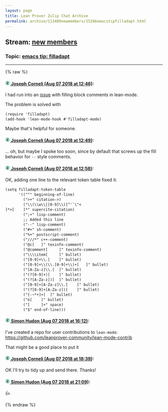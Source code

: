 ```yaml
---
layout: page
title: Lean Prover Zulip Chat Archive 
permalink: archive/113489newmembers/15266emacstipfilladapt.html
---
```


## Stream: [new members](index.html)
### Topic: [emacs tip: filladapt](15266emacstipfilladapt.html)

---


{% raw %}
#### [![Click to go to Zulip](../../assets/img/zulip2.png) Joseph Corneli (Aug 07 2018 at 12:46)](https://leanprover.zulipchat.com/#narrow/stream/113489-new%20members/topic/emacs%20tip%3A%20filladapt/near/131036154):
I had run into an [issue](https://github.com/leanprover/lean-mode/issues/7) with filling block comments in lean-mode.

The problem is solved with
```
(require 'filladapt)
(add-hook 'lean-mode-hook #'filladapt-mode)
```
Maybe that's helpful for someone.

#### [![Click to go to Zulip](../../assets/img/zulip2.png) Joseph Corneli (Aug 07 2018 at 12:49)](https://leanprover.zulipchat.com/#narrow/stream/113489-new%20members/topic/emacs%20tip%3A%20filladapt/near/131036263):
... oh, but maybe I spoke too soon, since by default that screws up the fill behavior for `--` style comments.

#### [![Click to go to Zulip](../../assets/img/zulip2.png) Joseph Corneli (Aug 07 2018 at 12:58)](https://leanprover.zulipchat.com/#narrow/stream/113489-new%20members/topic/emacs%20tip%3A%20filladapt/near/131036781):
OK, adding one line to the relevant token table fixed it:

```
(setq filladapt-token-table
      '(("^" beginning-of-line)
        (">+" citation->)
        ("\\(\\w\\|[0-9]\\)[^'`\"< 	
]*>[ 	]*" supercite-citation)
        (";+" lisp-comment)
        ;; Added this line
        ("--" lisp-comment)
        ("#+" sh-comment)
        ("%+" postscript-comment)
        ("///*" c++-comment)
        ("@c[ 	]" texinfo-comment)
        ("@comment[ 	]" texinfo-comment)
        ("\\\\item[ 	]" bullet)
        ("[0-9]+\\.[ 	]" bullet)
        ("[0-9]+\\(\\.[0-9]+\\)+[ 	]" bullet)
        ("[A-Za-z]\\.[ 	]" bullet)
        ("(?[0-9]+)[ 	]" bullet)
        ("(?[A-Za-z])[ 	]" bullet)
        ("[0-9]+[A-Za-z]\\.[ 	]" bullet)
        ("(?[0-9]+[A-Za-z])[ 	]" bullet)
        ("[-~*+]+[ 	]" bullet)
        ("o[ 	]" bullet)
        ("[ 	]+" space)
        ("$" end-of-line)))
```

#### [![Click to go to Zulip](../../assets/img/zulip2.png) Simon Hudon (Aug 07 2018 at 16:12)](https://leanprover.zulipchat.com/#narrow/stream/113489-new%20members/topic/emacs%20tip%3A%20filladapt/near/131046804):
I've created a repo for user contributions to `lean-mode`: https://github.com/leanprover-community/lean-mode-contrib

That might be a good place to put it

#### [![Click to go to Zulip](../../assets/img/zulip2.png) Joseph Corneli (Aug 07 2018 at 18:39)](https://leanprover.zulipchat.com/#narrow/stream/113489-new%20members/topic/emacs%20tip%3A%20filladapt/near/131055013):
OK I'll try to tidy up and send there. Thanks!

#### [![Click to go to Zulip](../../assets/img/zulip2.png) Simon Hudon (Aug 07 2018 at 21:09)](https://leanprover.zulipchat.com/#narrow/stream/113489-new%20members/topic/emacs%20tip%3A%20filladapt/near/131063330):
:+1:


{% endraw %}
